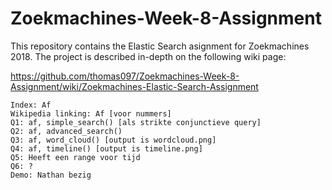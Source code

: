 # Zoekmachines-Week-8-Assignment
This repository contains the Elastic Search asignment for Zoekmachines 2018. The project is described in-depth on the following wiki page:


https://github.com/thomas097/Zoekmachines-Week-8-Assignment/wiki/Zoekmachines-Elastic-Search-Assignment

``` Progress:
Index: Af
Wikipedia linking: Af [voor nummers]
Q1: af, simple_search() [als strikte conjunctieve query]
Q2: af, advanced_search()
Q3: af, word_cloud() [output is wordcloud.png]
Q4: af, timeline() [output is timeline.png]
Q5: Heeft een range voor tijd
Q6: ?
Demo: Nathan bezig
```
